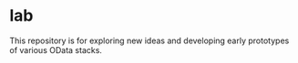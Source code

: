 # lab
This repository is for exploring new ideas and developing early prototypes of various OData stacks.
